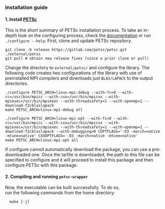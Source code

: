 ### Installation guide

#### 1. Install [PETSc](https://gitlab.com/petsc/petsc)
This is the short summary of PETSc installation process. To take an in-depth look on the configuring process, check the [documentation](https://petsc.org/release/install/install/) or run `./configure --help`. First, clone and update PETSc repository.
```console
git clone -b release https://gitlab.com/petsc/petsc.git ./external/petsc
git pull # obtain new release fixes (since a prior clone or pull)
```

Change the directory to `external/petsc/` and configure the library. The following code creates two configurations of the library with use of preinstalled MPI compilers and downloads just `BLAS/LAPACK` to the output directories.
```console
./configure PETSC_ARCH=linux-mpi-debug --with-fc=0 --with-cc=/usr/bin/mpicc --with-cxx=/usr/bin/mpicxx --with-mpiexec=/usr/bin/mpiexec --with-threadsafety=1 --with-openmp=1 --download-f2cblaslapack
make PETSC_ARCH=linux-mpi-debug all

./configure PETSC_ARCH=linux-mpi-opt --with-fc=0 --with-cc=/usr/bin/mpicc --with-cxx=/usr/bin/mpicxx --with-mpiexec=/usr/bin/mpiexec --with-threadsafety=1 --with-openmp=1 --download-f2cblaslapack --with-debugging=0 COPTFLAGS='-O3 -march=native -mtune=native' CXXOPTFLAGS='-O3 -march=native -mtune=native'
make PETSC_ARCH=linux-mpi-opt all
```

If configure cannot automatically download the package, you can use a pre-downloaded one. Once the tarfile is downloaded, the path to this file can be specified to configure and it will proceed to install this package and then configure PETSc with this package.

#### 2. Compiling and running `petsc-wrapper`

Now, the executable can be built successfully. To do so, \
run the following commands from the home directory:
```console
  make [-j]
```
